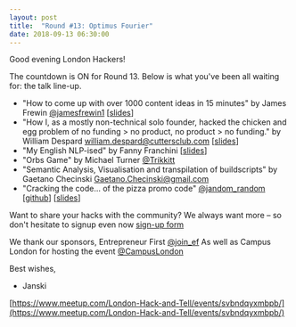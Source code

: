 ```yaml
---
layout: post
title:  "Round #13: Optimus Fourier"
date: 2018-09-13 06:30:00
---
```


Good evening London Hackers!

The countdown is ON for Round 13. Below is what you've been all waiting for: the talk line-up.

- "How to come up with over 1000 content ideas in 15 minutes" by James Frewin [@jamesfrewin1](https://twitter.com/jamesfrewin1)
[[slides](https://drive.google.com/open?id=1_m2Ea9dC0UZj1QY-EgSEEX7dKbGXcGoq)]
- "How I, as a mostly non-technical solo founder, hacked the chicken and egg problem of no funding > no product, no product > no funding." by William Despard [william.despard@cuttersclub.com](william.despard@cuttersclub.com)
[[slides](https://drive.google.com/open?id=1vm3qcSdBxFWNUhCAXJa1xB0ZGrEDM-dW)]
- "My English NLP-ised" by Fanny Franchini
[[slides](https://drive.google.com/open?id=1PJ85no5yZho_RF2jj_3IK6_T7CzKSh8K)]
- "Orbs Game" by Michael Turner [@Trikkitt](https://twitter.com/Trikkitt)
- "Semantic Analysis, Visualisation and transpilation of buildscripts" by Gaetano Checinski [Gaetano.Checinski@gmail.com](Gaetano.Checinski@gmail.com)
- "Cracking the code... of the pizza promo code" [@jandom_random](https://twitter.com/jandom_random)
[[github](https://github.com/jandom/dominos-pizza-promo-code-cracker)]
[[slides](https://drive.google.com/open?id=19QSwR-iF3c_wt2RVGObY2fi2lX-S8Pjm)]



Want to share your hacks with the community? We always want more – so don't hesitate to signup even now [sign-up form](https://goo.gl/forms/34zs7dEoOetKNJe93)

We thank our sponsors, Entrepreneur First [@join_ef](https://twitter.com/join_ef)
As well as Campus London for hosting the event [@CampusLondon](https://twitter.com/CampusLondon)

Best wishes,

- Janski

[https://www.meetup.com/London-Hack-and-Tell/events/svbndqyxmbpb/](https://www.meetup.com/London-Hack-and-Tell/events/svbndqyxmbpb/)
